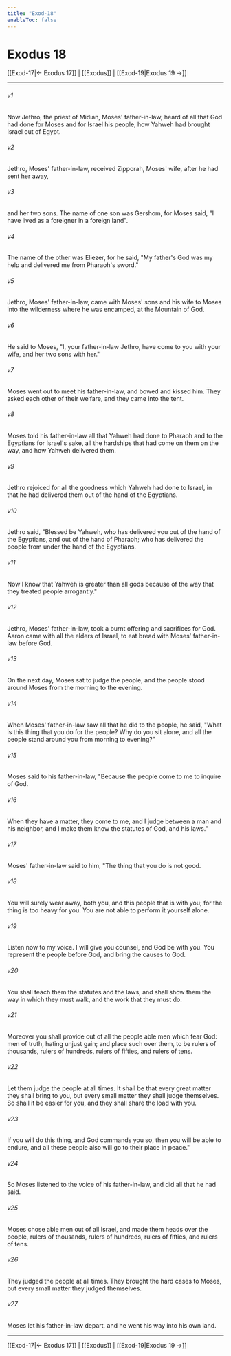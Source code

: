 ```yaml
---
title: "Exod-18"
enableToc: false
---
```

# Exodus 18

[[Exod-17|← Exodus 17]] | [[Exodus]] | [[Exod-19|Exodus 19 →]]
***



###### v1 
Now Jethro, the priest of Midian, Moses' father-in-law, heard of all that God had done for Moses and for Israel his people, how Yahweh had brought Israel out of Egypt. 

###### v2 
Jethro, Moses' father-in-law, received Zipporah, Moses' wife, after he had sent her away, 

###### v3 
and her two sons. The name of one son was Gershom, for Moses said, "I have lived as a foreigner in a foreign land". 

###### v4 
The name of the other was Eliezer, for he said, "My father's God was my help and delivered me from Pharaoh's sword." 

###### v5 
Jethro, Moses' father-in-law, came with Moses' sons and his wife to Moses into the wilderness where he was encamped, at the Mountain of God. 

###### v6 
He said to Moses, "I, your father-in-law Jethro, have come to you with your wife, and her two sons with her." 

###### v7 
Moses went out to meet his father-in-law, and bowed and kissed him. They asked each other of their welfare, and they came into the tent. 

###### v8 
Moses told his father-in-law all that Yahweh had done to Pharaoh and to the Egyptians for Israel's sake, all the hardships that had come on them on the way, and how Yahweh delivered them. 

###### v9 
Jethro rejoiced for all the goodness which Yahweh had done to Israel, in that he had delivered them out of the hand of the Egyptians. 

###### v10 
Jethro said, "Blessed be Yahweh, who has delivered you out of the hand of the Egyptians, and out of the hand of Pharaoh; who has delivered the people from under the hand of the Egyptians. 

###### v11 
Now I know that Yahweh is greater than all gods because of the way that they treated people arrogantly." 

###### v12 
Jethro, Moses' father-in-law, took a burnt offering and sacrifices for God. Aaron came with all the elders of Israel, to eat bread with Moses' father-in-law before God. 

###### v13 
On the next day, Moses sat to judge the people, and the people stood around Moses from the morning to the evening. 

###### v14 
When Moses' father-in-law saw all that he did to the people, he said, "What is this thing that you do for the people? Why do you sit alone, and all the people stand around you from morning to evening?" 

###### v15 
Moses said to his father-in-law, "Because the people come to me to inquire of God. 

###### v16 
When they have a matter, they come to me, and I judge between a man and his neighbor, and I make them know the statutes of God, and his laws." 

###### v17 
Moses' father-in-law said to him, "The thing that you do is not good. 

###### v18 
You will surely wear away, both you, and this people that is with you; for the thing is too heavy for you. You are not able to perform it yourself alone. 

###### v19 
Listen now to my voice. I will give you counsel, and God be with you. You represent the people before God, and bring the causes to God. 

###### v20 
You shall teach them the statutes and the laws, and shall show them the way in which they must walk, and the work that they must do. 

###### v21 
Moreover you shall provide out of all the people able men which fear God: men of truth, hating unjust gain; and place such over them, to be rulers of thousands, rulers of hundreds, rulers of fifties, and rulers of tens. 

###### v22 
Let them judge the people at all times. It shall be that every great matter they shall bring to you, but every small matter they shall judge themselves. So shall it be easier for you, and they shall share the load with you. 

###### v23 
If you will do this thing, and God commands you so, then you will be able to endure, and all these people also will go to their place in peace." 

###### v24 
So Moses listened to the voice of his father-in-law, and did all that he had said. 

###### v25 
Moses chose able men out of all Israel, and made them heads over the people, rulers of thousands, rulers of hundreds, rulers of fifties, and rulers of tens. 

###### v26 
They judged the people at all times. They brought the hard cases to Moses, but every small matter they judged themselves. 

###### v27 
Moses let his father-in-law depart, and he went his way into his own land.

***
[[Exod-17|← Exodus 17]] | [[Exodus]] | [[Exod-19|Exodus 19 →]]
